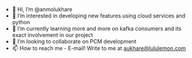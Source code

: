 - 👋 Hi, I’m @anmolukhare
- 👀 I’m interested in developing new features using cloud services and python
- 🌱 I’m currently learning more and more on kafka consumers and its exact involvement in our project
- 💞️ I’m looking to collaborate on PCM development
- 📫 How to reach me - E-mail! Write to me at aukhare@lululemon.com

<!---
anmolukhare/anmolukhare is a ✨ special ✨ repository because its `README.md` (this file) appears on your GitHub profile.
You can click the Preview link to take a look at your changes.
--->
